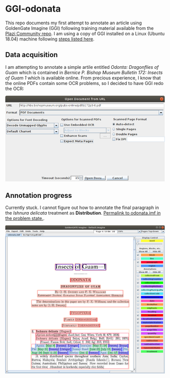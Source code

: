 # GGI-odonata

This repo documents my first attempt to annotate an article using GoldenGate Imagine (GGI) following training material available from the [Plazi Community repo](https://github.com/plazi/community). I am using a copy of GGI installed on a Linux (Ubuntu 18.04) machine following [steps listed here](https://github.com/aubreymoore/GGI-Linux).

## Data acquisition

I am attempting to annotate a simple artile entitled *Odonta: Dragonflies of Guam* which is contained in *Bernice P. Bishop Museum Bulletin 172: Insects of Guam 1* which is available online. From precious experience, I know that the online PDFs contain some OCR problems, so I decided to have GGI redo the OCR: 

![](images/open-from-url.png)

## Annotation progress

Currently stuck. I cannot figure out how to annotate the final paragraph in the *Ishnura delicata* treatment as **Distribution**.
[Permalink to odonata.imf in the problem state.](https://github.com/aubreymoore/GGI-odonata/blob/14cdbe4945dca01c74cad41891df7359e21ef0b3/%20odonata.imf).

![](images/distribution-problem.png)
